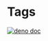 # Tags

[![deno doc](https://doc.deno.land/badge.svg)](https://doc.deno.land/https/deno.land/x/stdx/tags/mod.ts)

